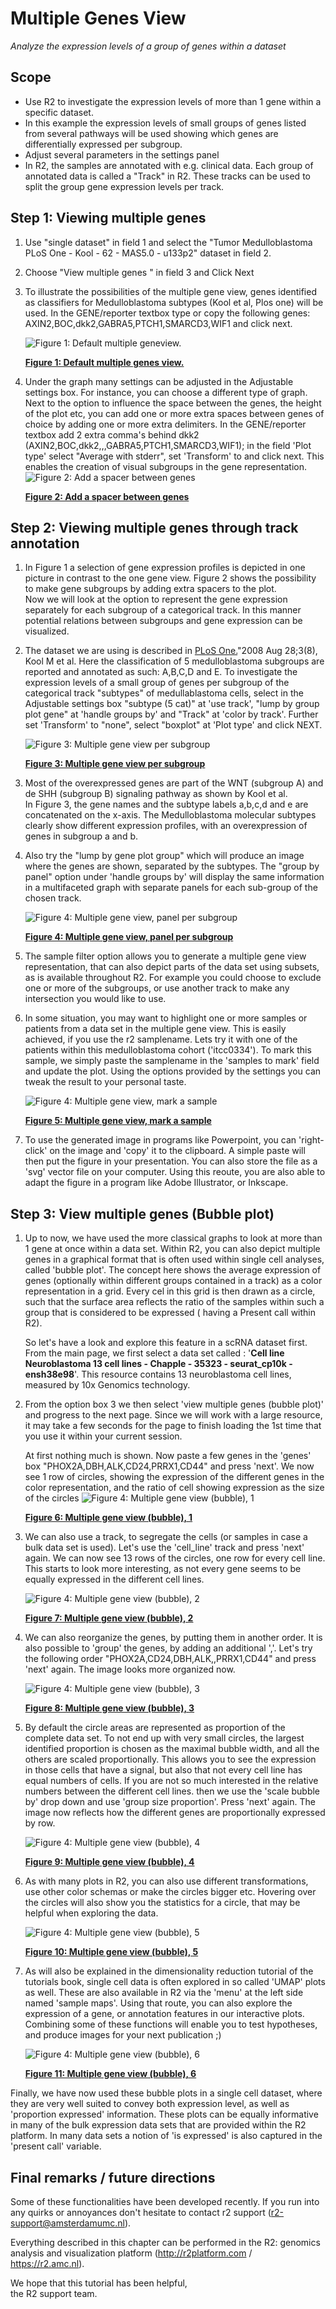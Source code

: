<a id="multiple_genes_view"> </a>

Multiple Genes View
===================



*Analyze the expression levels of a group of genes within a dataset*



Scope
-----

-   Use R2 to investigate the expression levels of more than 1 gene
    within a specific dataset.
-   In this example the expression levels of small groups of genes
    listed from several pathways will be used showing which genes are
    differentially expressed per subgroup.
-   Adjust several parameters in the settings panel
-   In R2, the samples are annotated with e.g. clinical data. Each group
    of annotated data is called a "Track" in R2. These tracks can be
    used to split the group gene expression levels per track.




Step 1: Viewing multiple genes
---------------

1.  Use "single dataset" in field 1 and select the "Tumor
    Medulloblastoma PLoS One - Kool - 62 - MAS5.0 - u133p2" dataset in
    field 2.
2.  Choose "View multiple genes " in field 3 and Click Next
3.  To illustrate the possibilities of the multiple gene view, genes
    identified as classifiers for Medulloblastoma subtypes (Kool et al,
    Plos one) will be used. In the GENE/reporter textbox type or copy
    the following genes: AXIN2,BOC,dkk2,GABRA5,PTCH1,SMARCD3,WIF1
    and click next.
    
	![](_static/images/MultipleGenesView_Default.png "Figure    1: Default multiple geneview.")
	
	[**Figure    1: Default multiple genes view.**](_static/images/MultipleGenesView_Default.png)
	
4.  Under the graph many settings can be adjusted in the Adjustable settings box. For instance,
    you can choose a different type of graph. Next to the option to influence the space between the genes, the height of the plot etc, you can add one or more extra spaces between genes of choice by adding one or more extra delimiters. 
    In the GENE/reporter textbox add 2 extra comma's behind dkk2 (AXIN2,BOC,dkk2,,,GABRA5,PTCH1,SMARCD3,WIF1); 
    in the field 'Plot type' select "Average with stderr", set 'Transform' to  and click next. This enables the creation of visual subgroups in the gene representation. 
    ![](_static/images/MultipleGenesView_ExtraSpacer.png "Figure    2: Add a spacer between genes")
    	
    [**Figure    2: Add a spacer between genes**](_static/images/MultipleGenesView_ExtraSpacer.png)
    	

Step 2: Viewing multiple genes through track annotation
---------------

1.  In Figure 1 a selection of gene expression profiles is depicted in
    one picture in contrast to the one gene view. Figure 2 shows the possibility to make gene subgroups by adding extra spacers to the plot.  
    Now we will look at the option to represent the gene expression separately for
    each subgroup of a categorical track. In this manner potential relations between subgroups and
    gene expression can be visualized.
2.  The dataset we are using is described in
    [PLoS One.](http://www.ncbi.nlm.nih.gov/pubmed/18769486)"2008
    Aug 28;3(8), Kool M et al. Here the classification of 5
    medulloblastoma subgroups are reported and annotated as such:
    A,B,C,D and E. To investigate the expression levels of a small group
    of genes per subgroup of the categorical track "subtypes" of medullablastoma cells, select in the Adjustable settings box
    "subtype (5 cat)" at 'use track', "lump by group plot gene" at 'handle
    groups by' and "Track" at 'color by track'. Further set 'Transform' to
    "none", select "boxplot" at 'Plot type' and click NEXT.

	![](_static/images/MultipleGenesView_perTrack.png "Figure    3: Multiple gene view per subgroup")
	
	[**Figure    3: Multiple gene view per subgroup**](_static/images/MultipleGenesView_perTrack.png)
	


3.  Most of the overexpressed genes are part of the WNT (subgroup A) and de SHH
    (subgroup B) signaling pathway as shown by Kool et al.  
    In Figure 3, the gene names and the subtype labels a,b,c,d and e are concatenated on the x-axis. 
    The Medulloblastoma molecular subtypes clearly show different expression profiles, with an overexpression of genes 
    in subgroup a and b. 
4.  Also try the "lump by gene plot group" which will produce an image
    where the genes are shown, separated by the subtypes. The "group by panel" option under 'handle groups by'
    will display the same information in a multifaceted graph with separate panels for each sub-group of the chosen track. 
    
	![](_static/images/MultipleGenesView_perTrack_v1.png "Figure    4: Multiple gene view, panel per subgroup")
	
	[**Figure    4: Multiple gene view, panel per subgroup**](_static/images/MultipleGenesView_perTrack_v1.png)
	


5. The sample filter option allows you to generate a multiple gene view representation, that can also depict parts of the data set using subsets, as is available throughout R2. For example you could choose to exclude one or more of the subgroups, or use another track to make any intersection you would like to use.

6. In some situation, you may want to highlight one or more samples or patients from a data set in the multiple gene view. This is easily achieved, if you use the r2 samplename. Lets try it with one of the patients within this medulloblastoma cohort ('itcc0334'). To mark this sample, we simply paste the samplename in the 'samples to mark' field and update the plot. Using the options provided by the settings you can tweak the result to your personal taste.

   ![](_static/images/MultipleGenesView_mark.png "Figure    4: Multiple gene view, mark a sample")

   [**Figure    5: Multiple gene view, mark a sample**](_static/images/MultipleGenesView_mark.png)

7. To use the generated image in programs like Powerpoint, you can 'right-click' on the image and 'copy' it to the clipboard. A simple paste will then put the figure in your presentation. You can also store the file as a 'svg' vector file on your computer. Using this reoute, you are also able to adapt the figure in a program like Adobe Illustrator, or Inkscape.



Step 3: View multiple genes (Bubble plot)
---------------

1. Up to now, we have used the more classical graphs to look at more than 1 gene at once within a data set. Within R2, you can also depict multiple genes in a graphical format that is often used within single cell analyses, called 'bubble plot'. The concept here shows the average expression of genes (optionally within different groups contained in a track) as a color representation in a grid. Every cel in this grid is then drawn as a circle, such that the surface area reflects the ratio of the samples within such a group that is considered to be expressed ( having a Present call within R2). 

   So let's have a look and explore this feature in a scRNA dataset first. From the main page, we first select a data set called : '**Cell line Neuroblastoma 13 cell lines - Chapple - 35323 - seurat_cp10k - ensh38e98**'. This resource contains 13 neuroblastoma cell lines, measured by 10x Genomics technology. 

2.  From the option box 3 we then select 'view multiple genes (bubble plot)' and progress to the next page. Since we will work with a large resource, it may take a few seconds for the page to finish loading the 1st time that you use it within your current session. 

    At first nothing much is shown. Now paste a few genes in the 'genes' box "PHOX2A,DBH,ALK,CD24,PRRX1,CD44" and press 'next'.  We now see 1 row of circles, showing the expression of the different genes in the color representation, and the ratio of cell showing expression as the size of the circles
    ![](_static/images/VMGB_bubble_1.png "Figure    4: Multiple gene view (bubble), 1")

    [**Figure    6: Multiple gene view (bubble), 1**](_static/images/VMGB_bubble_1.png)

3. We can also use a track, to segregate the cells (or samples in case a bulk data set is used). Let's use the 'cell_line' track and press 'next' again. We can now see 13 rows of the circles, one row for every cell line. This starts to look more interesting, as not every gene seems to be equally expressed in the different cell lines.

   ![](_static/images/VMGB_bubble_2.png "Figure    4: Multiple gene view (bubble), 2")

   [**Figure    7: Multiple gene view (bubble), 2**](_static/images/VMGB_bubble_2.png)

4. We can also reorganize the genes, by putting them in another order. It is also possible to 'group' the genes, by adding an additional ','. Let's try the following order "PHOX2A,CD24,DBH,ALK,,PRRX1,CD44" and press 'next' again. The image looks more organized now. 

   ![](_static/images/VMGB_bubble_3.png "Figure    4: Multiple gene view (bubble), 3")

   [**Figure    8: Multiple gene view (bubble), 3**](_static/images/VMGB_bubble_3.png)

5. By default the circle areas are represented as proportion of the complete data set. To not end up with very small circles, the largest identified proportion is chosen as the maximal bubble width, and all the others are scaled proportionally. This allows you to see the expression in those cells that have a signal, but also that not every cell line has equal numbers of cells. If you are not so much interested in the relative numbers between the different cell lines. then we use the 'scale bubble by' drop down and use 'group size proportion'. Press 'next' again. The image now reflects how the different genes are proportionally expressed by row. 

   ![](_static/images/VMGB_bubble_4.png "Figure    4: Multiple gene view (bubble), 4")

   [**Figure    9: Multiple gene view (bubble), 4**](_static/images/VMGB_bubble_4.png)

6. As with many plots in R2, you can also use different transformations, use other color schemas or make the circles bigger etc. Hovering over the circles will also show you the statistics for a circle, that may be helpful when exploring the data.

   ![](_static/images/VMGB_bubble_5.png "Figure    4: Multiple gene view (bubble), 5")

   [**Figure    10: Multiple gene view (bubble), 5**](_static/images/VMGB_bubble_5.png)

7. As will also be explained in the dimensionality reduction tutorial of the tutorials book, single cell data is often explored in so called 'UMAP' plots as well. These are also available in R2 via the 'menu' at the left side named 'sample maps'. Using that route, you can also explore the expression of a gene, or annotation features in our interactive plots. Combining some of these functions will enable you to test hypotheses, and produce images for your next publication ;)

   ![](_static/images/VMGB_bubble_6.png "Figure    4: Multiple gene view (bubble), 6")

   [**Figure    11: Multiple gene view (bubble), 6**](_static/images/VMGB_bubble_6.png)

Finally, we have now used these bubble plots in a single cell dataset, where they are very well suited to convey both expression level, as well as 'proportion expressed' information. These plots can be equally informative in many of the bulk expression data sets that are provided within the R2 platform. In many data sets a notion of 'is expressed' is also captured in the 'present call' variable. 

Final remarks / future directions
---------------------------------



Some of these functionalities have been developed recently. If you run
into any quirks or annoyances don't hesitate to contact r2 support
(r2-support@amsterdamumc.nl).



Everything described in this chapter can be performed in the R2: genomics analysis and visualization platform (http://r2platform.com / https://r2.amc.nl).



We hope that this tutorial has been helpful,  
the R2 support team.

